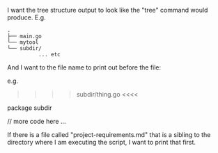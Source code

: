 I want the tree structure output to look like the "tree" command would produce. E.g.

```
.
├── main.go
└── mytool
└── subdir/
          ... etc
```

And I want to the file name to print out before the file:

e.g.

>>>> subdir/thing.go <<<<

package subdir

// more code here
...

If there is a file called "project-requirements.md" that is a sibling to the directory where I am executing the script, I want to print that first.
